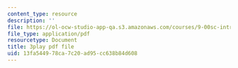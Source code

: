 ```yaml
---
content_type: resource
description: ''
file: https://ol-ocw-studio-app-qa.s3.amazonaws.com/courses/9-00sc-introduction-to-psychology-fall-2011/13fa544978ca7c20ad95cc638b84d608_SFPPw6sDHEI.pdf
file_type: application/pdf
resourcetype: Document
title: 3play pdf file
uid: 13fa5449-78ca-7c20-ad95-cc638b84d608
---
```

